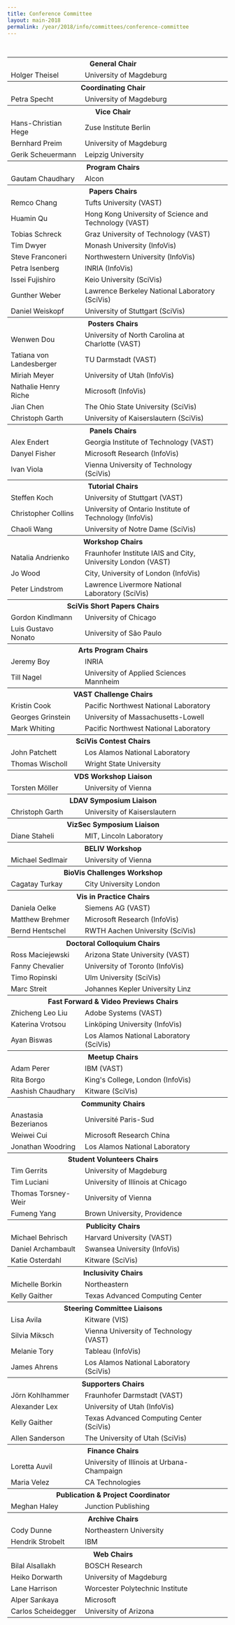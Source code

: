 ```yaml
---
title: Conference Committee
layout: main-2018
permalink: /year/2018/info/committees/conference-committee
---
```


<table border='0' class='committee_list'>
  <tbody>
    <tr class='committee_section'>
      <th colspan='2'>General Chair</th>
      <th>&nbsp;</th>
    </tr>
    <tr>
      <td>Holger Theisel</td>
      <td>University of Magdeburg</td>
    </tr>
    <tr class='committee_section'>
      <th colspan='2'>Coordinating Chair</th>
      <th>&nbsp;</th>
    </tr>
    <tr>
      <td>Petra Specht</td>
      <td>University of Magdeburg</td>
    </tr>
    <tr class='committee_section'>
      <th colspan='2'>Vice Chair</th>
      <th>&nbsp;</th>
    </tr>
    <tr>
      <td>Hans-Christian Hege</td>
      <td>Zuse Institute Berlin</td>
    </tr>
    <tr>
      <td>Bernhard Preim</td>
      <td>University of Magdeburg</td>
    </tr>
    <tr>
      <td>Gerik Scheuermann</td>
      <td>Leipzig University</td>
    </tr>
    <tr class='committee_section'>
      <th colspan='2'>Program Chairs</th>
      <th>&nbsp;</th>
    </tr>
    <tr>
      <td>Gautam Chaudhary</td>
      <td>Alcon</td>
    </tr>
    <tr class='committee_section'>
      <th colspan='2'>Papers Chairs</th>
      <th>&nbsp;</th>
    </tr>
    <tr>
      <td>Remco Chang</td>
      <td>Tufts University (VAST)</td>
    </tr>
    <tr>
      <td>Huamin Qu</td>
      <td>Hong Kong University of Science and Technology (VAST)</td>
    </tr>
    <tr>
      <td>Tobias Schreck</td>
      <td>Graz University of Technology (VAST)</td>
    </tr>
    <tr>
      <td>Tim Dwyer</td>
      <td>Monash University (InfoVis)</td>
    </tr>
    <tr>
      <td>Steve Franconeri</td>
      <td>Northwestern University (InfoVis)</td>
    </tr>
    <tr>
      <td>Petra Isenberg</td>
      <td>INRIA (InfoVis)</td>
    </tr>
    <tr>
      <td>Issei Fujishiro</td>
      <td>Keio University (SciVis)</td>
    </tr>
    <tr>
      <td>Gunther Weber</td>
      <td>Lawrence Berkeley National Laboratory (SciVis)</td>
    </tr>
    <tr>
      <td>Daniel Weiskopf</td>
      <td>University of Stuttgart (SciVis)</td>
    </tr>
    <tr class='committee_section'>
      <th colspan='2'>Posters Chairs</th>
      <th>&nbsp;</th>
    </tr>
    <tr>
      <td>Wenwen Dou</td>
      <td>University of North Carolina at Charlotte (VAST)</td>
    </tr>
    <tr>
      <td>Tatiana von Landesberger</td>
      <td>TU Darmstadt (VAST)</td>
    </tr>
    <tr>
      <td>Miriah Meyer</td>
      <td>University of Utah (InfoVis)</td>
    </tr><tr>
      <td>Nathalie Henry Riche</td>
      <td>Microsoft (InfoVis)</td>
    </tr>
    <tr>
      <td>Jian Chen</td>
      <td>The Ohio State University (SciVis)</td>
    </tr>
    <tr>
      <td>Christoph Garth</td>
      <td>University of Kaiserslautern (SciVis)</td>
    </tr>
    <tr class='committee_section'>
      <th colspan='2'>Panels Chairs</th>
      <th>&nbsp;</th>
    </tr>
    <tr>
      <td>Alex Endert</td>
      <td>Georgia Institute of Technology (VAST)</td>
    </tr>
    <tr>
      <td>Danyel Fisher</td>
      <td>Microsoft Research (InfoVis)</td>
    </tr>
    <tr>
      <td>Ivan Viola</td>
      <td>Vienna University of Technology (SciVis)</td>
    </tr>
    <tr class='committee_section'>
      <th colspan='2'>Tutorial Chairs</th>
      <th>&nbsp;</th>
    </tr>
    <tr>
      <td>Steffen Koch</td>
      <td>University of Stuttgart (VAST)</td>
    </tr>
    <tr>
      <td>Christopher Collins</td>
      <td>University of Ontario Institute of Technology (InfoVis)</td>
    </tr>
    <tr>
      <td>Chaoli Wang</td>
      <td>University of Notre Dame (SciVis)</td>
    </tr>
    <tr class='committee_section'>
      <th colspan='2'>Workshop Chairs</th>
      <th>&nbsp;</th>
    </tr>
    <tr>
      <td>Natalia Andrienko</td>
      <td>Fraunhofer Institute IAIS and City, University London (VAST)</td>
    </tr>
    <tr>
      <td>Jo Wood</td>
      <td>City, University of London (InfoVis)</td>
    </tr>
    <tr>
      <td>Peter Lindstrom</td>
      <td>Lawrence Livermore National Laboratory (SciVis)</td>
    </tr>
    <tr class='committee_section'>
      <th colspan='2'>SciVis Short Papers Chairs</th>
      <th>&nbsp;</th>
    </tr>
    <tr>
      <td>Gordon Kindlmann</td>
      <td>University of Chicago</td>
    </tr>
    <tr>
      <td>Luis Gustavo Nonato</td>
      <td>University of São Paulo</td>
    </tr>
    <tr class='committee_section'>
      <th colspan='2'>Arts Program Chairs</th>
      <th>&nbsp;</th>
    </tr>
    <tr>
      <td>Jeremy Boy</td>
      <td>INRIA</td>
    </tr>
    <tr>
      <td>Till Nagel</td>
      <td>University of Applied Sciences Mannheim</td>
    </tr>
    <tr class='committee_section'>
      <th colspan='2'>VAST Challenge Chairs</th>
      <th>&nbsp;</th>
    </tr>
    <tr>
      <td>Kristin Cook</td>
      <td>Pacific Northwest National Laboratory</td>
    </tr>
    <tr>
      <td>Georges Grinstein</td>
      <td>University of Massachusetts-Lowell</td>
    </tr>
    <tr>
      <td>Mark Whiting</td>
      <td>Pacific Northwest National Laboratory</td>
    </tr>
    <tr class='committee_section'>
      <th colspan='2'>SciVis Contest Chairs</th>
      <th>&nbsp;</th>
    </tr>
    <tr>
      <td>John Patchett</td>
      <td>Los Alamos National Laboratory</td>
    </tr>
    <tr>
      <td>Thomas Wischoll</td>
      <td>Wright State University</td>
    </tr>
    <tr class='committee_section'>
      <th colspan='2'>VDS Workshop Liaison</th>
      <th>&nbsp;</th>
    </tr>
    <tr>
      <td>Torsten Möller</td>
      <td>University of Vienna</td>
    </tr>
    <tr class='committee_section'>
      <th colspan='2'>LDAV Symposium Liaison</th>
      <th>&nbsp;</th>
    </tr>
    <tr>
      <td>Christoph Garth</td>
      <td>University of Kaiserslautern</td>
    </tr>
    <tr class='committee_section'>
      <th colspan='2'>VizSec Symposium Liaison</th>
      <th>&nbsp;</th>
    </tr>
    <tr>
      <td>Diane Staheli</td>
      <td>MIT, Lincoln Laboratory</td>
    </tr>
    <tr class='committee_section'>
      <th colspan='2'>BELIV Workshop</th>
      <th>&nbsp;</th>
    </tr>
    <tr>
      <td>Michael Sedlmair</td>
      <td>University of Vienna</td>
    </tr>
    <tr class='committee_section'>
      <th colspan='2'>BioVis Challenges Workshop</th>
      <th>&nbsp;</th>
    </tr>
    <tr>
      <td>Cagatay Turkay</td>
      <td>City University London</td>
    </tr>
    <tr class='committee_section'>
      <th colspan='2'>Vis in Practice Chairs</th>
      <th>&nbsp;</th>
    </tr>
    <tr>
      <td>Daniela Oelke</td>
      <td>Siemens AG (VAST)</td>
    </tr>
    <tr>
      <td>Matthew Brehmer</td>
      <td>Microsoft Research (InfoVis)</td>
    </tr>
    <tr>
      <td>Bernd Hentschel</td>
      <td>RWTH Aachen University (SciVis)</td>
    </tr>
    <tr class='committee_section'>
      <th colspan='2'>Doctoral Colloquium Chairs</th>
      <th>&nbsp;</th>
    </tr>
    <tr>
      <td>Ross Maciejewski</td>
      <td>Arizona State University (VAST)</td>
    </tr>
    <tr>
      <td>Fanny Chevalier</td>
      <td>University of Toronto (InfoVis)</td>
    </tr>
    <tr>
      <td>Timo Ropinski</td>
      <td>Ulm University (SciVis)</td>
    </tr>
    <tr>
      <td>Marc Streit</td>
      <td>Johannes Kepler University Linz</td>
    </tr>
    <tr class='committee_section'>
      <th colspan='2'>Fast Forward &amp; Video Previews Chairs</th>
      <th>&nbsp;</th>
    </tr>
    <tr>
      <td>Zhicheng Leo Liu</td>
      <td>Adobe Systems (VAST)</td>
    </tr>
    <tr>
      <td>Katerina Vrotsou</td>
      <td>Linköping University (InfoVis)</td>
    </tr>
    <tr>
      <td>Ayan Biswas</td>
      <td>Los Alamos National Laboratory (SciVis)</td>
    </tr>
    <tr class='committee_section'>
      <th colspan='2'>Meetup Chairs</th>
      <th>&nbsp;</th>
    </tr>
    <tr>
      <td>Adam Perer</td>
      <td>IBM (VAST)</td>
    </tr>
    <tr>
      <td>Rita Borgo</td>
      <td>King's College, London (InfoVis)</td>
    </tr>
    <tr>
      <td>Aashish Chaudhary</td>
      <td>Kitware (SciVis)</td>
    </tr>
    <tr class='committee_section'>
      <th colspan='2'>Community Chairs</th>
      <th>&nbsp;</th>
    </tr>
    <tr>
      <td>Anastasia Bezerianos</td>
      <td>Université Paris-Sud</td>
    </tr>
    <tr>
      <td>Weiwei Cui</td>
      <td>Microsoft Research China</td>
    </tr>
    <tr>
      <td>Jonathan Woodring</td>
      <td>Los Alamos National Laboratory</td>
    </tr>
    <tr class='committee_section'>
      <th colspan='2'>Student Volunteers Chairs</th>
      <th>&nbsp;</th>
    </tr>
    <tr>
      <td>Tim Gerrits</td>
      <td>University of Magdeburg</td>
    </tr>
    <tr>
      <td>Tim Luciani</td>
      <td>University of Illinois at Chicago</td>
    </tr>
    <tr>
      <td>Thomas Torsney-Weir</td>
      <td>University of Vienna</td>
    </tr>
    <tr>
      <td>Fumeng Yang</td>
      <td>Brown University, Providence</td>
    </tr>
    <tr class='committee_section'>
      <th colspan='2'>Publicity Chairs</th>
      <th>&nbsp;</th>
    </tr>
    <tr>
      <td>Michael Behrisch</td>
      <td>Harvard University (VAST)</td>
    </tr>
    <tr>
      <td>Daniel Archambault</td>
      <td>Swansea University (InfoVis)</td>
    </tr>
    <tr>
      <td>Katie Osterdahl</td>
      <td>Kitware (SciVis)</td>
    </tr>
    <tr class='committee_section'>
      <th colspan='2'>Inclusivity Chairs</th>
      <th>&nbsp;</th>
    </tr>
    <tr>
      <td>Michelle Borkin</td>
      <td>Northeastern</td>
    </tr>
    <tr>
      <td>Kelly Gaither</td>
      <td>Texas Advanced Computing Center</td>
    </tr>
    <tr class='committee_section'>
      <th colspan='2'>Steering Committee Liaisons</th>
      <th>&nbsp;</th>
    </tr>
    <tr>
      <td>Lisa Avila</td>
      <td>Kitware (VIS)</td>
    </tr>
    <tr>
      <td>Silvia Miksch</td>
      <td>Vienna University of Technology (VAST)</td>
    </tr>
    <tr>
      <td>Melanie Tory</td>
      <td>Tableau (InfoVis)</td>
    </tr>
    <tr>
      <td>James Ahrens</td>
      <td>Los Alamos National Laboratory (SciVis)</td>
    </tr>
    <tr class='committee_section'>
      <th colspan='2'>Supporters Chairs</th>
      <th>&nbsp;</th>
    </tr>
    <tr>
      <td>Jörn Kohlhammer</td>
      <td>Fraunhofer Darmstadt (VAST)</td>
    </tr>
    <tr>
      <td>Alexander Lex</td>
      <td>University of Utah (InfoVis)</td>
    </tr>
    <tr>
      <td>Kelly Gaither</td>
      <td>Texas Advanced Computing Center (SciVis)</td>
    </tr>
    <tr>
      <td>Allen Sanderson</td>
      <td>The University of Utah (SciVis)</td>
    </tr>
    <tr class='committee_section'>
      <th colspan='2'>Finance Chairs</th>
      <th>&nbsp;</th>
    </tr>
    <tr>
      <td>Loretta Auvil</td>
      <td>University of Illinois at Urbana-Champaign</td>
    </tr>
    <tr>
      <td>Maria Velez</td>
      <td>CA Technologies</td>
    </tr>
    <tr class='committee_section'>
      <th colspan='2'>Publication &amp; Project Coordinator</th>
      <th>&nbsp;</th>
    </tr>
    <tr>
      <td>Meghan Haley</td>
      <td>Junction Publishing</td>
    </tr>
    <tr class='committee_section'>
      <th colspan='2'>Archive Chairs</th>
      <th>&nbsp;</th>
    </tr>
    <tr>
      <td>Cody Dunne</td>
      <td>Northeastern University</td>
    </tr>
    <tr>
      <td>Hendrik Strobelt</td>
      <td>IBM</td>
    </tr>
    <tr class='committee_section'>
      <th colspan='2'>Web Chairs</th>
      <th>&nbsp;</th>
    </tr>
    <tr>
      <td>Bilal Alsallakh</td>
      <td>BOSCH Research</td>
    </tr>
    <tr>
      <td>Heiko Dorwarth</td>
      <td>University of Magdeburg</td>
    </tr>
    <tr>
      <td>Lane Harrison</td>
      <td>Worcester Polytechnic Institute</td>
    </tr>
    <tr>
      <td>Alper Sarıkaya</td>
      <td>Microsoft</td>
    </tr>
    <tr>
      <td>Carlos Scheidegger</td>
      <td>University of Arizona</td>
    </tr>
  </tbody>
</table>


